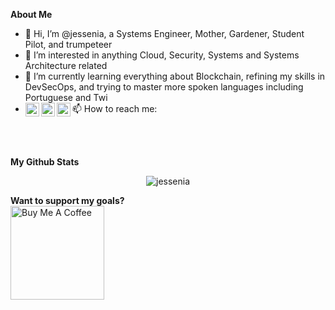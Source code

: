 <b>About Me</b> <br />
- 👋 Hi, I’m @jessenia, a Systems Engineer, Mother, Gardener, Student Pilot, and trumpeteer
- 👀 I’m interested in anything Cloud, Security, Systems and Systems Architecture related
- 🌱 I’m currently learning everything about Blockchain, refining my skills in DevSecOps, and trying to master more spoken languages including Portuguese and Twi
- 📫 How to reach me: <a href="https://discord.gg/jessenia#8793"><img align="left" alt="Jessenia's Discord" width="22px" src="https://raw.githubusercontent.com/peterthehan/peterthehan/master/assets/discord.svg" /></a> <a href="https://twitter.com/jessenia_intech"><img align="left" alt="Jessenia | Twitter" width="22px" src="https://raw.githubusercontent.com/peterthehan/peterthehan/master/assets/twitter.svg" /></a> <a href="https://www.linkedin.com/in/jessenia/"><img align="left" alt="Jessenia's LinkedIn" width="22px" src="https://raw.githubusercontent.com/peterthehan/peterthehan/master/assets/linkedin.svg" /></a>
 
<br /> <br />

<b>My Github Stats</b> <br />
<p align="center"> <img src="https://github-readme-stats.vercel.app/api?username=jessenia&show_icons=true&theme=gotham" alt="jessenia" />

<b>Want to support my goals? </b> <br />
<a href="https://www.buymeacoffee.com/jessenia" target="_blank"><img src="https://cdn.buymeacoffee.com/buttons/v2/default-red.png" alt="Buy Me A Coffee" width="150" ></a>

<!---
jessenia/jessenia is a ✨ special ✨ repository because its `README.md` (this file) appears on your GitHub profile.
You can click the Preview link to take a look at your changes.
--->
